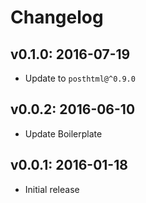 # Changelog

## v0.1.0: 2016-07-19

- Update to `posthtml@^0.9.0`

## v0.0.2: 2016-06-10

- Update Boilerplate

## v0.0.1: 2016-01-18

- Initial release

